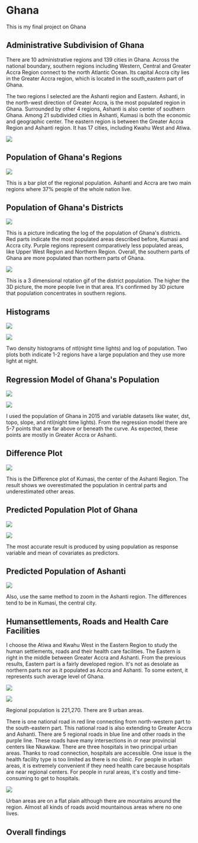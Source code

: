 # Ghana

This is my final project on Ghana

## Administrative Subdivision of Ghana

There are 10 administrative regions and 139 cities in Ghana. Across the national boundary, southern regions including Western, Central and Greater Accra Region connect to the north Atlantic Ocean. Its capital Accra city lies in the Greater Accra region, which is located in the south_eastern part of Ghana.  

The two regions I selected are the Ashanti region and Eastern. Ashanti, in the north-west direction of Greater Accra, is the most populated region in Ghana. Surrounded by other 4 regions, Ashanti is also center of southern Ghana. Among 21 subdivided cities in Ashanti, Kumasi is both the economic and geographic center. The eastern region is between the Greater Accra Region and Ashanti region. It has 17 cities, including Kwahu West and Atiwa.

![](Iguess.png)

## Population of Ghana's Regions

![](GHANA_Task11.png)

This is a bar plot of the regional population. Ashanti and Accra are two main regions where 37% people of the whole nation live.

## Population of Ghana's Districts

![](Districts.png)

This is a picture indicating the log of the population of Ghana's districts. Red parts indicate the most populated areas described before, Kumasi and Accra city. Purple regions represent comparatively less populated areas, like Upper West Region and Northern Region. Overall, the southern parts of Ghana are more populated than northern parts of Ghana.
   
   ![](3dgif.gif)
   
This is a 3 dimensional rotation gif of the district population. The higher the 3D picture, the more people live in that area. It's confirmed by 3D picture that population concentrates in southern regions.

## Histograms 

![](project2_ntl.png)

![](Project2_pop15.png)

Two density histograms of ntl(night time lights) and log of population.
Two plots both indicate 1-2 regions have a large population and they use more light at night.

## Regression Model of Ghana's Population

![](stretchgoal.png)

![](catch.PNG)

I used the population of Ghana in 2015 and variable datasets like water, dst, topo, slope, and ntl(night time lights).
From the regression model there are 5-7 points that are far above or beneath the curve. As expected, these points are mostly in Greater Accra or Ashanti.
 
## Difference Plot

![](kumasi_diff.png) 

This is the Difference plot of Kumasi, the center of the Ashanti Region. The result shows we overestimated the population in central parts and underestimated other areas.

## Predicted Population Plot of Ghana

![](diff_means.png)

![](3DDifferencePredictorsMeans.PNG)

The most accurate result is produced by using population as response variable and mean of covariates as predictors.

## Predicted Population of Ashanti

![](ashanti_diff_means.png)

Also, use the same method to zoom in the Ashanti region. The differences tend to be in Kumasi, the central city.

## Humansettlements, Roads and Health Care Facilities

I choose the Atiwa and Kwahu West in the Eastern Region to study the human settlements, roads and their health care facilities.
The Eastern is right in the middle between Greater Accra and Ashanti. From the previous results, Eastern part is a fairly developed region. It's not as desolate as northern parts nor as it populated as Accra and Ashanti. To some extent, it represents such average level of Ghana.


![](roads!hospitals!.png)

![](table.PNG)

Regional population is 221,270. There are 9 urban areas.

There is one national road in red line connecting from north-western part to the south-eastern part. This national road is also extending to Greater Accra and Ashanti. There are 5 regional roads in blue line and other roads in the purple line. These roads have many intersections in or near provincial centers like Nkawkaw. There are three hospitals in two principal urban areas. Thanks to road connection, hospitals are accessible. One issue is the health facility type is too limited as there is no clinic. For people in urban areas, it is extremely convenient if they need health care because hospitals are near regional centers. For people in rural areas, it's costly and time-consuming to get to hospitals.

![](Pro3_3D.gif)

Urban areas are on a flat plain although there are mountains around the region.
Almost all kinds of roads avoid mountainous areas where no one lives.

## Overall findings





